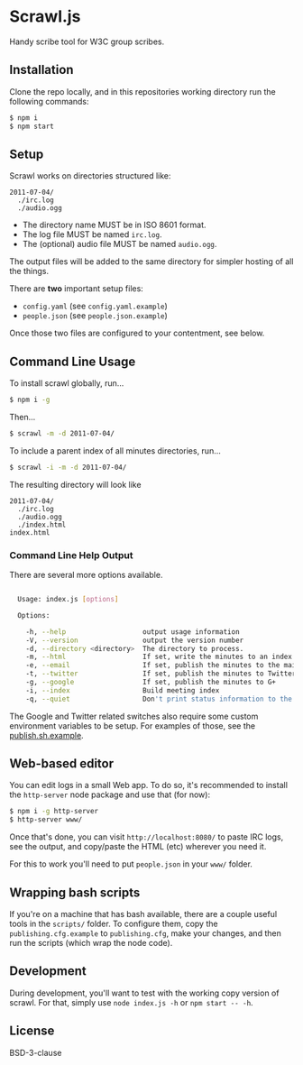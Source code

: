 # Scrawl.js

Handy scribe tool for W3C group scribes.

## Installation

Clone the repo locally, and in this repositories working directory run the
following commands:

```sh
$ npm i
$ npm start
```

## Setup

Scrawl works on directories structured like:
```
2011-07-04/
  ./irc.log
  ./audio.ogg
```

* The directory name MUST be in ISO 8601 format.
* The log file MUST be named `irc.log`.
* The (optional) audio file MUST be named `audio.ogg`.

The output files will be added to the same directory for simpler hosting of
all the things.

There are **two** important setup files:
 - `config.yaml` (see `config.yaml.example`)
 - `people.json` (see `people.json.example`)

Once those two files are configured to your contentment, see below.

## Command Line Usage

To install scrawl globally, run...
```sh
$ npm i -g
```

Then...
```sh
$ scrawl -m -d 2011-07-04/
```

To include a parent index of all minutes directories, run...
```sh
$ scrawl -i -m -d 2011-07-04/
```

The resulting directory will look like
```
2011-07-04/
  ./irc.log
  ./audio.ogg
  ./index.html
index.html
```

### Command Line Help Output

There are several more options available.

```sh

  Usage: index.js [options]

  Options:

    -h, --help                   output usage information
    -V, --version                output the version number
    -d, --directory <directory>  The directory to process.
    -m, --html                   If set, write the minutes to an index.html file
    -e, --email                  If set, publish the minutes to the mailing list
    -t, --twitter                If set, publish the minutes to Twitter
    -g, --google                 If set, publish the minutes to G+
    -i, --index                  Build meeting index
    -q, --quiet                  Don't print status information to the console

```

The Google and Twitter related switches also require some custom
environment variables to be setup. For examples of those, see the
[publish.sh.example](publish.sh.example).

## Web-based editor

You can edit logs in a small Web app. To do so, it's recommended to install the
`http-server` node package and use that (for now):

```sh
$ npm i -g http-server
$ http-server www/
```

Once that's done, you can visit `http://localhost:8080/` to paste IRC logs, see
the output, and copy/paste the HTML (etc) wherever you need it.

For this to work you'll need to put `people.json` in your `www/` folder.

## Wrapping bash scripts

If you're on a machine that has bash available, there are a couple useful tools
in the `scripts/` folder. To configure them, copy the `publishing.cfg.example`
to `publishing.cfg`, make your changes, and then run the scripts (which wrap
the node code).

## Development

During development, you'll want to test with the working copy version of
scrawl. For that, simply use `node index.js -h` or `npm start -- -h`.

## License

BSD-3-clause
